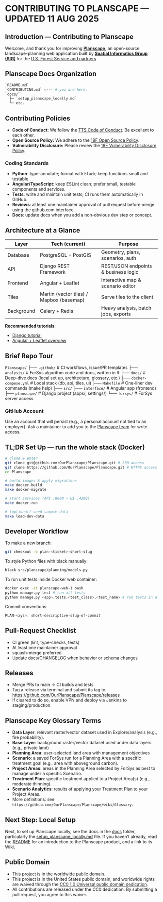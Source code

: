 # CONTRIBUTING TO PLANSCAPE — UPDATED 11 AUG 2025

## Introduction — Contributing to Planscape

Welcome, and thank you for improving **[Planscape](https://www.planscape.org/)**, an open-source landscape-planning web application built by **[Spatial Informatics Group (SIG)](https://sig-gis.com/)** for the [U.S. Forest Service and partners](https://code.gov/).


## Planscape Docs Organization 

```bash
`README.md` 
`CONTRIBUTING.md` <--- # you are here.
`docs/`
  ├─ `setup_planscape_locally.md`
  └─ etc.
```

## Contributing Policies

- **Code of Conduct:** We follow the [TTS Code of Conduct](https://18f.gsa.gov/code-of-conduct/). Be excellent to each other.
- **Open Source Policy:** We adhere to the [18F Open Source Policy](https://github.com/18f/open-source-policy).
- **Vulnerability Disclosure:** Please review the [18F Vulnerability Disclosure Policy](https://18f.gsa.gov/vulnerability-disclosure-policy/).


### Coding Standards

- **Python**: type-annotate; format with `black`; keep functions small and testable.
- **Angular/TypeScript**: keep ESLint clean; prefer small, testable components and services.
- **Tests**: write and maintain unit tests; CI runs them automatically in GitHub.
- **Reviews**: at least one maintainer approval of pull request before merge using the github.com interface.
- **Docs**: update docs when you add a non-obvious dev step or concept.


## Architecture at a Glance

| Layer        | Tech (current)                                    | Purpose                                                |
|--------------|---------------------------------------------------|--------------------------------------------------------|
| Database     | PostgreSQL + PostGIS                              | Geometry, plans, scenarios, auth                       |
| API          | Django REST Framework                             | REST/JSON endpoints & business logic                   |
| Frontend     | Angular + Leaflet                                 | Interactive map & scenario editor                      |
| Tiles        | Martin (vector tiles) / Mapbox (basemap)          | Serve tiles to the client                              |
| Background   | Celery + Redis                                    | Heavy analysis, batch jobs, exports                    |

**Recommended tutorials**:
- [Django tutorial](https://docs.djangoproject.com/en/stable/intro/tutorial01/)
- [Angular + Leaflet overview](https://leafletjs.com/examples/quick-start/)


## Brief Repo Tour

`Planscape/`
├── `.github/` # CI workflows, issue/PR templates
├── `analysis/` # ForSys algorithm code and docs, written in R
├── `docs/` # Deep-dive docs (local set up, architecture, glossary, etc.)
├── `docker-compose.yml` # Local stack (db, api, tiles, ui)
├── `Makefile` # One-liner dev commands (make help)
├── `src/`
  ├── `interface/` # Angular app (frontend)
  ├── `planscape/` # Django project (apps/, settings/)
  └── `forsys/` # ForSys server access


### GitHub Account

Use an account that will persist (e.g., a personal account not tied to an employer). Ask a maintainer to add you to the [Planscape team](https://github.com/orgs/OurPlanscape/people) for write access.


## TL;DR Set Up — run the whole stack (Docker)

```bash
# clone & enter
git clone git@github.com:OurPlanscape/Planscape.git # SSH access
git clone https://github.com/OurPlanscape/Planscape.git # HTTPS access
cd Planscape

# build images & apply migrations
make docker-build
make docker-migrate

# start services (API :8000 • UI :4200)
make docker-run

# (optional) seed sample data
make load-dev-data
```


## Developer Workflow

To make a new branch:

```bash
git checkout -b plan-<ticket>-short-slug
```

To style Python files with black manually:

```bash
black src/planscape/planning/models.py
```

To run unit tests inside Docker web container:

```bash
docker exec -it planscape-web-1 bash
python manage.py test # run all tests 
python manage.py <app>.tests.<test_class>.<test_name> # run tests in a app/class/test
```

Commit conventions:

```bash
PLAN-<xyz>: short-descriptive-slug-of-commit
```


## Pull-Request Checklist

- CI green (lint, type-checks, tests)
- At least one maintainer approval
- squash-merge preferred
- Update docs/CHANGELOG when behavior or schema changes


## Releases

- Merge PRs to main → CI builds and tests
- Tag a release via terminal and submit its tag to: https://github.com/OurPlanscape/Planscape/releases
- If cleared to do so, enable VPN and deploy via Jenkins to staging/production


## Planscape Key Glossary Terms

- **Data Layer**: relevant raster/vector dataset used in Explore/analysis (e.g., fire probability).
- **Base Layer**: background raster/vector dataset used under data layers (e.g., private land)
- **Planning Area**: user-selected land area with management objectives 
- **Scenario**: a saved ForSys run for a Planning Area with a specific treatment goal (e.g., area with aboveground carbon).
- **Project Areas**: areas in the Planning Area selected by ForSys as best to manage under a specific Scenario.
- **Treatment Plan**: specific treatment applied to a Project Area(s) (e.g., moderate thinning).
- **Scenario Analytics**: results of applying your Treatment Plan to your Project Areas.
- More definitions: see `https://github.com/OurPlanscape/Planscape/wiki/Glossary`.


## Next Step: Local Setup

Next, to set up Planscape locally, see the docs in the [docs](docs) folder, particularly the [setup_planscape_locally.md](docs/setup_planscape_locally.md) file. If you haven’t already, read the [README](README.md) for an introduction to the Planscape product, and a link to its Wiki.  


## Public Domain

- This project is in the worldwide [public domain](LICENSE.md).
- This project is in the United States public domain, and worldwide rights are waived through the [CC0 1.0 Universal public domain dedication](https://creativecommons.org/publicdomain/zero/1.0/).
- All contributions are released under the CC0 dedication. By submitting a pull request, you agree to this waiver.